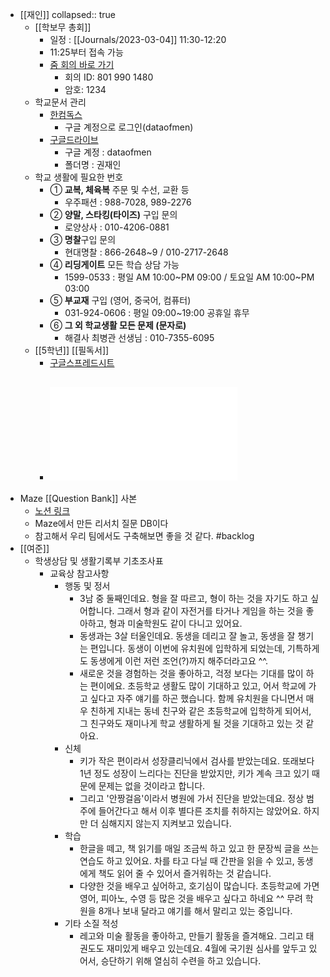 - [[재인]]
  collapsed:: true
	- [[학보무 총회]]
		- 일정 : [[Journals/2023-03-04]] 11:30-12:20
		- 11:25부터 접속 가능
		- [줌 회의 바로 가기](https://us04web.zoom.us/j/8019901480?pwd=3mYasPPhlvOfJqlgev44YrcmoOiQr1.1)
			- 회의 ID: 801 990 1480
			- 암호: 1234
	- 학교문서 관리
		- [한컴독스](https://www.hancomdocs.com/hwp)
			- 구글 계정으로 로그인(dataofmen)
		- [구글드라이브](https://drive.google.com/drive/folders/1f6s-YFA-Zi_Y4hfqEMLWUgGfFoJvx_C4?usp=share_link)
			- 구글 계정 : dataofmen
			- 폴더명 : 권재인
	- 학교 생활에 필요한 번호
		- ① **교복, 체육복** 주문 및 수선, 교환 등
			- 우주패션 : 988-7028, 989-2276
		- ② **양말, 스타킹(타이즈)** 구입 문의
			- 로양상사 : 010-4206-0881
		- ③ **명찰**구입 문의
			- 현대명찰 : 866-2648~9 / 010-2717-2648
		- ④ **리딩게이트** 모든 학습 상담 가능
			- 1599-0533 : 평일 AM 10:00~PM 09:00 / 토요일 AM 10:00~PM 03:00
		- ⑤ **부교재** 구입 (영어, 중국어, 컴퓨터)
			- 031-924-0606 : 평일 09:00~19:00 공휴일 휴무
		- ⑥ **그 외 학교생활 모든 문제 (문자로)**
			- 해결사 최병관 선생님 : 010-7355-6095
	- [[5학년]] [[필독서]]
		- [구글스프레드시트](https://docs.google.com/spreadsheets/d/1kD_Wt99mD70-805n-FyKc5YNcR2vWicwSzCbd16rddc/edit?usp=sharing)
		- ![5학년_광운초_필독서.pdf](../assets/5학년_광운초_필독서_1677290118456_0.pdf)
			-
- Maze [[Question Bank]] 사본
	- [노션 링크](https://www.notion.so/c6e784b017bf49e9be32ebba4613334b?v=73b1f93cc4fc4faca975c19d68fb770c&pvs=4)
	- Maze에서 만든 리서치 질문 DB이다
	- 참고해서 우리 팀에서도 구축해보면 좋을 것 같다. #backlog
- [[여준]]
	- 학생상담 및 생활기록부 기초조사표
		- 교육상 참고사항
			- 행동 및 정서
				- 3남 중 둘째인데요. 형을 잘 따르고, 형이 하는 것을 자기도 하고 싶어합니다. 그래서 형과 같이 자전거를 타거나 게임을 하는 것을 좋아하고, 형과 미술학원도 같이 다니고 있어요.
				- 동생과는 3살 터울인데요. 동생을 데리고 잘 놀고, 동생을 잘 챙기는 편입니다. 동생이 이번에 유치원에 입학하게 되었는데, 기특하게도 동생에게 이런 저런 조언(?)까지 해주더라고요 ^^.
				- 새로운 것을 경험하는 것을 좋아하고, 걱정 보다는 기대를 많이 하는 편이에요. 초등학교 생활도 많이 기대하고 있고, 어서 학교에 가고 싶다고 자주 얘기를 하곤 했습니다. 함께 유치원을 다니면서 매우 친하게 지내는 동네 친구와 같은 초등학교에 입학하게 되어서, 그 친구와도 재미나게 학교 생활하게 될 것을 기대하고 있는 것 같아요.
			- 신체
				- 키가 작은 편이라서 성장클리닉에서 검사를 받았는데요. 또래보다 1년 정도 성장이 느리다는 진단을 받았지만, 키가 계속 크고 있기 때문에 문제는 없을 것이라고 합니다.
				- 그리고 '안짱걸음'이라서 병원에 가서 진단을 받았는데요. 정상 범주에 들어간다고 해서 이후 별다른 조치를 취하지는 않았어요. 하지만 더 심해지지 않는지 지켜보고 있습니다.
			- 학습
				- 한글을 떼고, 책 읽기를 매일 조금씩 하고 있고 한 문장씩 글을 쓰는 연습도 하고 있어요. 차를 타고 다닐 때 간판을 읽을 수 있고, 동생에게 책도 읽어 줄 수 있어서 즐거워하는 것 같습니다.
				- 다양한 것을 배우고 싶어하고, 호기심이 많습니다. 초등학교에 가면 영어, 피아노, 수영 등 많은 것을 배우고 싶다고 하네요 ^^ 무려 학원을 8개나 보내 달라고 얘기를 해서 말리고 있는 중입니다.
			- 기타 소질 적성
				- 레고와 미술 활동을 좋아하고, 만들기 활동을 즐겨해요. 그리고 태권도도 재미있게 배우고 있는데요. 4월에 국기원 심사를 앞두고 있어서, 승단하기 위해 열심히 수련을 하고 있습니다.